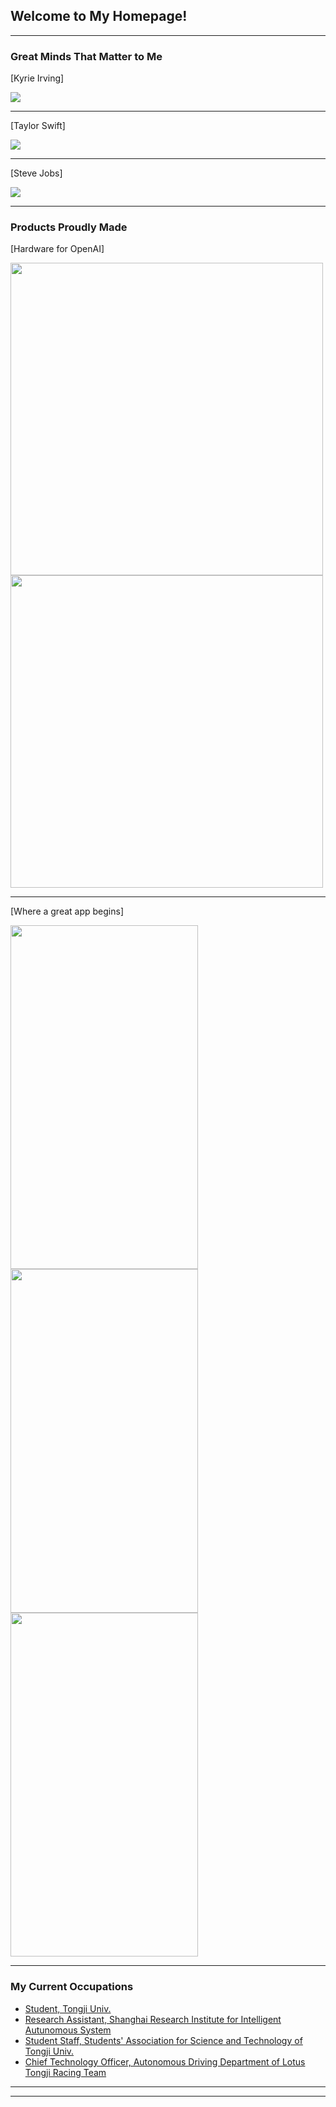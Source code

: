 ## Welcome to My Homepage!

---

### Great Minds That Matter to Me

[Kyrie Irving]

<img src="images/Kyrie_Irvine.jpg?raw=true"/>

---
[Taylor Swift]

<img src="images/Taylor_Swift.jpg?raw=true"/>

---
[Steve Jobs]

<img src="images/Steve_Jobs.jpg?raw=true"/>

---

### Products Proudly Made

[Hardware for OpenAI] 

<div class="image-container">
  <img src="images/design1.png?raw=true"  width="500" height="500">
  <img src="images/design2.jpg?raw=true" width="500" height="500">

---

[Where a great app begins] 

<div class="image-container">
  <img src="images/app1.jpg?raw=true" width="300" height="550">
  <img src="images/app2.png?raw=true" width="300" height="550">
  <img src="images/app3.png?raw=true" width="300" height="550">


---

### My Current Occupations

- [Student, Tongji Univ.](https://www.tongji.edu.cn/)
- [Research Assistant, Shanghai Research Institute for Intelligent Autunomous System ](https://srias.tongji.edu.cn/main.htm)
- [Student Staff, Students' Association for Science and Technology of Tongji Univ.](https://www.tongji.edu.cn/)
- [Chief Technology Officer, Autonomous Driving Department of Lotus Tongji Racing Team](http://www.tjuracing.com/)


---




---
